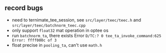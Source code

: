 ## record bugs
* need to ternimate_tee_session, see `src/layer/teec/teec.h` and `src/layer/teec/batchnorm_teec.cpp`
* only support `float32` mat operation in optee os
* run `batchnorm_ta`, there exists Error `D/TC:? 0 tee_ta_invoke_command:625 Error: ffff000c of 3`
* float precise in `pooling_ta`, can't use `math.h`
